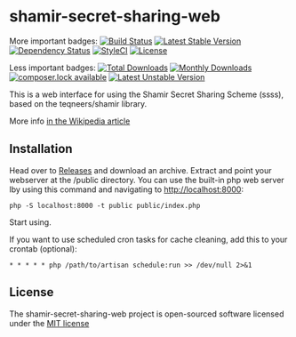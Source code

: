 # shamir-secret-sharing-web
More important badges:
[![Build Status](https://travis-ci.org/marcinlawnik/shamir-secret-sharing-web.svg?branch=master)](https://travis-ci.org/marcinlawnik/shamir-secret-sharing-web)
[![Latest Stable Version](https://poser.pugx.org/marcinlawnik/shamir-secret-sharing-web/version)](https://packagist.org/packages/marcinlawnik/shamir-secret-sharing-web)
[![Dependency Status](https://www.versioneye.com/user/projects/57702ba0671894004fedd384/badge.svg?style=flat-square)](https://www.versioneye.com/user/projects/57702ba0671894004fedd384)
[![StyleCI](https://styleci.io/repos/61990996/shield)](https://styleci.io/repos/61990996)
[![License](https://poser.pugx.org/marcinlawnik/shamir-secret-sharing-web/license)](https://packagist.org/packages/marcinlawnik/shamir-secret-sharing-web)

Less important badges:
[![Total Downloads](https://poser.pugx.org/marcinlawnik/shamir-secret-sharing-web/downloads)](https://packagist.org/packages/marcinlawnik/shamir-secret-sharing-web)
[![Monthly Downloads](https://poser.pugx.org/marcinlawnik/shamir-secret-sharing-web/d/monthly)](https://packagist.org/packages/marcinlawnik/shamir-secret-sharing-web)
[![composer.lock available](https://poser.pugx.org/marcinlawnik/shamir-secret-sharing-web/composerlock)](https://packagist.org/packages/marcinlawnik/shamir-secret-sharing-web)
[![Latest Unstable Version](https://poser.pugx.org/marcinlawnik/shamir-secret-sharing-web/v/unstable)](//packagist.org/packages/marcinlawnik/shamir-secret-sharing-web)


This is a web interface for using the Shamir Secret Sharing Scheme (ssss), based on the teqneers/shamir library.

More info [in the Wikipedia article](https://en.wikipedia.org/wiki/Shamir%27s_Secret_Sharing)

## Installation

Head over to [Releases](https://github.com/marcinlawnik/shamir-secret-sharing-web/releases) and download an archive.
Extract and point your webserver at the /public directory.
You can use the built-in php web server lby using this command and navigating to [http://localhost:8000](http://localhost:8000):

    php -S localhost:8000 -t public public/index.php



Start using.

If you want to use scheduled cron tasks for cache cleaning, add this to your crontab (optional):

    * * * * * php /path/to/artisan schedule:run >> /dev/null 2>&1
    
## License

The shamir-secret-sharing-web project is open-sourced software licensed under the [MIT license](http://opensource.org/licenses/MIT)
